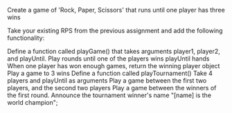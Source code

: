 Create a game of 'Rock, Paper, Scissors' that runs until one player has three wins

 

Take your existing RPS from the previous assignment and add the following functionality:

 

Define a function called playGame() that takes arguments player1, player2, and playUntil.
Play rounds until one of the players wins playUntil hands
When one player has won enough games, return the winning player object
Play a game to 3 wins
Define a function called playTournament()
Take 4 players and playUntil as arguments
Play a game between the first two players, and the second two players
Play a game between the winners of the first round.
Announce the tournament winner's name "[name] is the world champion";
